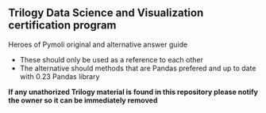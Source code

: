 ## Trilogy Data Science and Visualization certification program


Heroes of Pymoli original and alternative answer guide
* These should only be used as a reference to each other
* The alternative should methods that are Pandas prefered and up to date with 0.23 Pandas library





__If any unathorized Trilogy material is found in this repository please notify the owner so it can be immediately removed__
